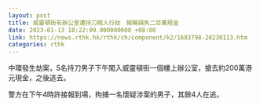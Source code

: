 ```yaml
---
layout: post
title: 威靈頓街有辦公室遭持刀賊人行劫　報稱損失二百萬現金
date: 2023-01-13 18:22:09.000000000 +08:00
link: https://news.rthk.hk/rthk/ch/component/k2/1683798-20230113.htm
categories: rthk
---
```


中環發生劫案，5名持刀男子下午闖入威靈頓街一個樓上辦公室，搶去約200萬港元現金，之後逃去。

警方在下午4時許接報到場，拘捕一名懷疑涉案的男子，其餘4人在逃。
